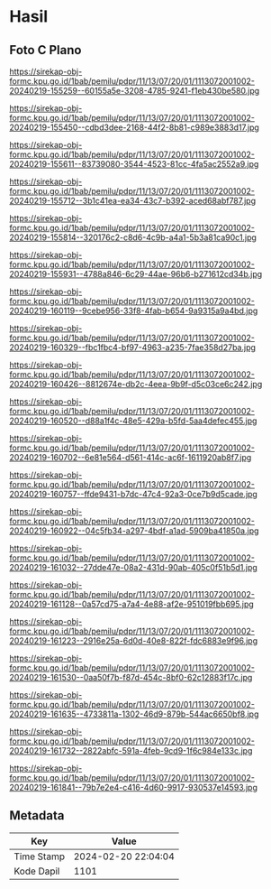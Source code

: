 # Hasil

## Foto C Plano

https://sirekap-obj-formc.kpu.go.id/1bab/pemilu/pdpr/11/13/07/20/01/1113072001002-20240219-155259--60155a5e-3208-4785-9241-f1eb430be580.jpg

https://sirekap-obj-formc.kpu.go.id/1bab/pemilu/pdpr/11/13/07/20/01/1113072001002-20240219-155450--cdbd3dee-2168-44f2-8b81-c989e3883d17.jpg

https://sirekap-obj-formc.kpu.go.id/1bab/pemilu/pdpr/11/13/07/20/01/1113072001002-20240219-155611--83739080-3544-4523-81cc-4fa5ac2552a9.jpg

https://sirekap-obj-formc.kpu.go.id/1bab/pemilu/pdpr/11/13/07/20/01/1113072001002-20240219-155712--3b1c41ea-ea34-43c7-b392-aced68abf787.jpg

https://sirekap-obj-formc.kpu.go.id/1bab/pemilu/pdpr/11/13/07/20/01/1113072001002-20240219-155814--320176c2-c8d6-4c9b-a4a1-5b3a81ca90c1.jpg

https://sirekap-obj-formc.kpu.go.id/1bab/pemilu/pdpr/11/13/07/20/01/1113072001002-20240219-155931--4788a846-6c29-44ae-96b6-b271612cd34b.jpg

https://sirekap-obj-formc.kpu.go.id/1bab/pemilu/pdpr/11/13/07/20/01/1113072001002-20240219-160119--9cebe956-33f8-4fab-b654-9a9315a9a4bd.jpg

https://sirekap-obj-formc.kpu.go.id/1bab/pemilu/pdpr/11/13/07/20/01/1113072001002-20240219-160329--fbc1fbc4-bf97-4963-a235-7fae358d27ba.jpg

https://sirekap-obj-formc.kpu.go.id/1bab/pemilu/pdpr/11/13/07/20/01/1113072001002-20240219-160426--8812674e-db2c-4eea-9b9f-d5c03ce6c242.jpg

https://sirekap-obj-formc.kpu.go.id/1bab/pemilu/pdpr/11/13/07/20/01/1113072001002-20240219-160520--d88a1f4c-48e5-429a-b5fd-5aa4defec455.jpg

https://sirekap-obj-formc.kpu.go.id/1bab/pemilu/pdpr/11/13/07/20/01/1113072001002-20240219-160702--6e81e564-d561-414c-ac6f-1611920ab8f7.jpg

https://sirekap-obj-formc.kpu.go.id/1bab/pemilu/pdpr/11/13/07/20/01/1113072001002-20240219-160757--ffde9431-b7dc-47c4-92a3-0ce7b9d5cade.jpg

https://sirekap-obj-formc.kpu.go.id/1bab/pemilu/pdpr/11/13/07/20/01/1113072001002-20240219-160922--04c5fb34-a297-4bdf-a1ad-5909ba41850a.jpg

https://sirekap-obj-formc.kpu.go.id/1bab/pemilu/pdpr/11/13/07/20/01/1113072001002-20240219-161032--27dde47e-08a2-431d-90ab-405c0f51b5d1.jpg

https://sirekap-obj-formc.kpu.go.id/1bab/pemilu/pdpr/11/13/07/20/01/1113072001002-20240219-161128--0a57cd75-a7a4-4e88-af2e-951019fbb695.jpg

https://sirekap-obj-formc.kpu.go.id/1bab/pemilu/pdpr/11/13/07/20/01/1113072001002-20240219-161223--2916e25a-6d0d-40e8-822f-fdc6883e9f96.jpg

https://sirekap-obj-formc.kpu.go.id/1bab/pemilu/pdpr/11/13/07/20/01/1113072001002-20240219-161530--0aa50f7b-f87d-454c-8bf0-62c12883f17c.jpg

https://sirekap-obj-formc.kpu.go.id/1bab/pemilu/pdpr/11/13/07/20/01/1113072001002-20240219-161635--4733811a-1302-46d9-879b-544ac6650bf8.jpg

https://sirekap-obj-formc.kpu.go.id/1bab/pemilu/pdpr/11/13/07/20/01/1113072001002-20240219-161732--2822abfc-591a-4feb-9cd9-1f6c984e133c.jpg

https://sirekap-obj-formc.kpu.go.id/1bab/pemilu/pdpr/11/13/07/20/01/1113072001002-20240219-161841--79b7e2e4-c416-4d60-9917-930537e14593.jpg


## Metadata

| Key        | Value               |
| ---------- | ------------------- |
| Time Stamp | 2024-02-20 22:04:04 |
| Kode Dapil | 1101                |



